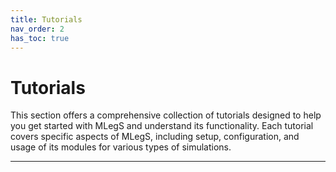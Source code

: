 ```yaml
---
title: Tutorials
nav_order: 2
has_toc: true
---
```


# Tutorials

This section offers a comprehensive collection of tutorials designed to help you get started with MLegS and understand its functionality. Each tutorial covers specific aspects of MLegS, including setup, configuration, and usage of its modules for various types of simulations.

---